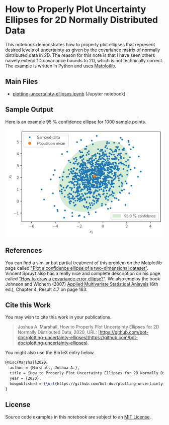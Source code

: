 # How to Properly Plot Uncertainty Ellipses for 2D Normally Distributed Data

This notebook demonstrates how to properly plot ellipses that represent desired levels of uncertainty as given by the covariance matrix of normally distributed data in 2D.  The reason for this note is that I have seen others naively extend 1D covariance bounds to 2D, which is not technically correct.  The example is written in Python and uses [Matplotlib](https://matplotlib.org).

## Main Files

* [plotting-uncertainty-ellipses.ipynb](https://nbviewer.jupyter.org/github/bot-doc/plotting-uncertainty-ellipses/blob/main/plotting-uncertainty-ellipses.ipynb) (Jupyter notebook)

## Sample Output

Here is an example 95 \% confidence ellipse for 1000 sample points.

![Sample ellipse](sample-ellipse.svg)

## References

You can find a similar but partial treatment of this problem on the Matplotlib page called ["Plot a confidence ellipse of a two-dimensional dataset"](https://matplotlib.org/devdocs/gallery/statistics/confidence_ellipse.html). Vincent Spruyt also has a really nice and complete description on his page called ["How to draw a covariance error ellipse?"](https://www.visiondummy.com/2014/04/draw-error-ellipse-representing-covariance-matrix/). We also employ the book Johnson and Wichern (2007) [Applied Multivariate Statistical Anlaysis](https://ocul-qu.primo.exlibrisgroup.com/permalink/01OCUL_QU/11tsvcl/alma9925738833405158) (6th ed.), Chapter 4, Result 4.7 on page 163.

## Cite this Work

You may wish to cite this work in your publications.

> Joshua A. Marshall, How to Properly Plot Uncertainty Ellipses for 2D Normally Distributed Data, 2020, URL: [https://github.com/bot-doc/plotting-uncertainty-ellipses](https://github.com/bot-doc/plotting-uncertainty-ellipses).

You might also use the BibTeX entry below.

```latex
@misc{Marshall2020,
  author = {Marshall, Joshua A.},
  title = {How to Properly Plot Uncertainty Ellipses for 2D Normally Distributed Data},
  year = {2020},
  howpublished = {\url{https://github.com/bot-doc/plotting-uncertainty-ellipses}}
}
```

## License

Source code examples in this notebook are subject to an [MIT License](LICENSE).
